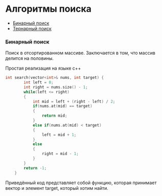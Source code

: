 # Алгоритмы поиска

- [Бинарный поиск](#binary-search)
- [Тернарный поиск](#ternary_search)


<a href="binary-search"></a>
### Бинарный поиск

Поиск в отсортированном массиве. Заключается в том, что массив делится на половины.

Простая реализация на языке с++

```c++
int search(vector<int>& nums, int target) {
        int left = 0;
        int right = nums.size() - 1;
        while(left <= right)
        {
            int mid = left + (right - left) / 2; 
            if(nums.at(mid) == target)
            {
                return mid;
            }
            else if(nums.at(mid) < target)
            {
                left = mid + 1;
            }
            else
            {
                right = mid - 1;
            }    
        }
        return -1;
    }
```

Приведённый код представляет собой функцию, которая принимает вектор и элемент target, который хотим найти.
